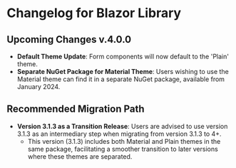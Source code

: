 # Changelog for Blazor Library

## Upcoming Changes v.4.0.0
- **Default Theme Update**: Form components will now default to the 'Plain' theme.
- **Separate NuGet Package for Material Theme**: Users wishing to use the Material theme can find it in a separate NuGet package, available from January 2024.

## Recommended Migration Path
- **Version 3.1.3 as a Transition Release**: Users are advised to use version 3.1.3 as an intermediary step when migrating from version 3.1.3 to 4+.
  - This version (3.1.3) includes both Material and Plain themes in the same package, facilitating a smoother transition to later versions where these themes are separated.

